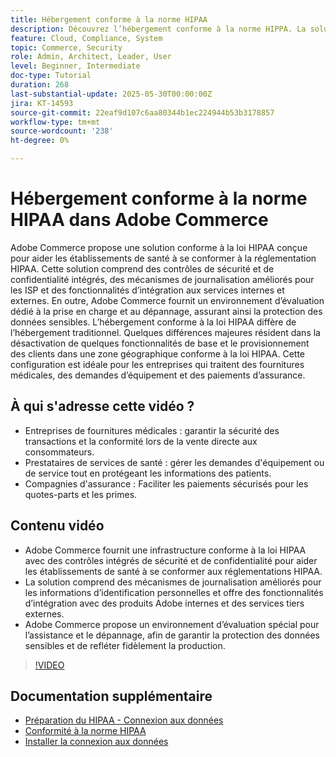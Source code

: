 ```yaml
---
title: Hébergement conforme à la norme HIPAA
description: Découvrez l’hébergement conforme à la norme HIPPA. La solution conforme à la norme HIPAA d’Adobe Commerce garantit aux établissements de santé un commerce électronique sécurisé et conforme.
feature: Cloud, Compliance, System
topic: Commerce, Security
role: Admin, Architect, Leader, User
level: Beginner, Intermediate
doc-type: Tutorial
duration: 268
last-substantial-update: 2025-05-30T00:00:00Z
jira: KT-14593
source-git-commit: 22eaf9d107c6aa80344b1ec224944b53b3178857
workflow-type: tm+mt
source-wordcount: '238'
ht-degree: 0%

---
```



# Hébergement conforme à la norme HIPAA dans Adobe Commerce

Adobe Commerce propose une solution conforme à la loi HIPAA conçue pour aider les établissements de santé à se conformer à la réglementation HIPAA. Cette solution comprend des contrôles de sécurité et de confidentialité intégrés, des mécanismes de journalisation améliorés pour les ISP et des fonctionnalités d’intégration aux services internes et externes. En outre, Adobe Commerce fournit un environnement d’évaluation dédié à la prise en charge et au dépannage, assurant ainsi la protection des données sensibles. L’hébergement conforme à la loi HIPAA diffère de l’hébergement traditionnel. Quelques différences majeures résident dans la désactivation de quelques fonctionnalités de base et le provisionnement des clients dans une zone géographique conforme à la loi HIPAA. Cette configuration est idéale pour les entreprises qui traitent des fournitures médicales, des demandes d’équipement et des paiements d’assurance.

## À qui s&#39;adresse cette vidéo ?

* Entreprises de fournitures médicales : garantir la sécurité des transactions et la conformité lors de la vente directe aux consommateurs.
* Prestataires de services de santé : gérer les demandes d&#39;équipement ou de service tout en protégeant les informations des patients.
* Compagnies d&#39;assurance : Faciliter les paiements sécurisés pour les quotes-parts et les primes.

## Contenu vidéo

* Adobe Commerce fournit une infrastructure conforme à la loi HIPAA avec des contrôles intégrés de sécurité et de confidentialité pour aider les établissements de santé à se conformer aux réglementations HIPAA.
* La solution comprend des mécanismes de journalisation améliorés pour les informations d’identification personnelles et offre des fonctionnalités d’intégration avec des produits Adobe internes et des services tiers externes.
* Adobe Commerce propose un environnement d’évaluation spécial pour l’assistance et le dépannage, afin de garantir la protection des données sensibles et de refléter fidèlement la production.

>[!VIDEO](https://video.tv.adobe.com/v/3463179/?learn=on&enablevpops&captions=fre_fr)

## Documentation supplémentaire

* [Préparation du HIPAA - Connexion aux données](https://experienceleague.adobe.com/fr/docs/commerce/data-connection/hipaa-readiness)
* [Conformité à la norme HIPAA](https://experienceleague.adobe.com/fr/docs/commerce-admin/start/compliance/hipaa-ready-service/overview)
* [Installer la connexion aux données](https://experienceleague.adobe.com/fr/docs/commerce/data-connection/fundamentals/install)

